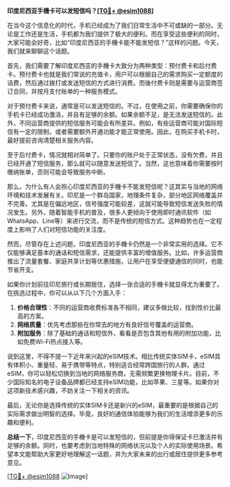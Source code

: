 **印度尼西亚手機卡可以发短信吗？[[TG💪+ @esim1088](https://t.me/s/esim1088)]**

在当今这个信息化的时代，手机已经成为了我们日常生活中不可或缺的一部分。无论是工作还是生活，手机都为我们提供了极大的便利。而在享受这些便利的同时，大家可能会好奇，比如“印度尼西亚的手機卡能不能发短信？”这样的问题。今天，我们就来聊聊这个话题。

首先，我们需要了解印度尼西亚的手機卡大致分为两种类型：预付费卡和后付费卡。预付费卡也就是我们常说的充值卡，用户可以根据自己的需求购买一定额度的话费，然后通过拨打或发送短信的方式进行消费。而後付费卡则是需要与运营商签订合同，并按月支付账单的一种服务模式。

对于预付费卡来说，通常是可以发送短信的。不过，在使用之前，你需要确保你的手机卡已经成功激活，并且有足够的余额。如果余额不足，是无法发送短信的。此外，不同运营商提供的短信服务可能会有所差异。例如，有些运营商可能对国际短信有一定的限制，或者需要额外开通功能才能正常使用。因此，在购买手机卡时，最好提前咨询清楚相关服务内容。

至于后付费卡，情况就相对简单了。只要你的账户处于正常状态，没有欠费，并且已经开通了短信服务，那么就可以随意发送短信了。当然，这也意味着你需要按时缴纳账单，否则可能会导致服务中断。

那么，为什么有人会担心印度尼西亚的手機卡不能发短信呢？这其实与当地的网络环境和技术发展有关。印尼是一个群岛国家，地理条件复杂，部分地区网络覆盖并不完善。尤其是在偏远地区，信号强度可能较差，这就可能导致短信发送失败的情况发生。另外，随着智能手机的普及，很多人更倾向于使用即时通讯软件（如WhatsApp、Line等）来进行交流，而不是传统的短信方式。这种趋势也在一定程度上影响了人们对短信功能的关注度。

然而，尽管存在上述问题，印度尼西亚的手機卡仍然是一个非常实用的选择。它不仅能够满足基本的通话和短信需求，还能提供丰富的增值服务。比如，许多运营商推出了流量套餐、家庭共享计划等优惠措施，让用户在享受便捷通信的同时，也能节省开支。

如果你计划前往印尼旅行或长期居住，选择一张合适的手機卡就显得尤为重要了。在挑选过程中，你可以从以下几个方面入手：

1. **价格合理性**：不同的运营商收费标准各不相同，建议多做比较，找到性价比最高的方案。
2. **网络质量**：优先考虑那些在你常去的地方有良好信号覆盖的运营商。
3. **附加服务**：除了基础的通话和短信外，看看是否包含其他有用的附加功能，比如免费Wi-Fi热点接入等。

说到这里，不得不提一下近年来兴起的eSIM技术。相比传统实体SIM卡，eSIM具有体积小、重量轻、易于携带等特点，特别适合经常跨国旅行的人群。通过eSIM，你可以轻松切换到当地的网络服务商，无需频繁更换物理卡片。目前，不少国际知名的电子设备品牌都已经支持eSIM功能，比如苹果、三星等。如果你对这项新技术感兴趣，不妨关注一下相关的资讯。

最后，无论你是选择传统的实体SIM卡还是新兴的eSIM，最重要的是根据自己的实际需求做出明智的选择。毕竟，良好的通信体验能够为我们的生活增添更多的乐趣和便利。

**总结一下**，印度尼西亚的手機卡是可以发短信的，但前提是你得保证卡已激活并有足够的余额。同时，也要考虑到当地特殊的网络状况以及个人的实际使用场景。希望本文能帮助大家更好地理解这一话题，并为大家未来的出行或居住提供更多参考意见。

[[TG💪+ @esim1088](https://t.me/s/esim1088) ![Image](https://i.postimg.cc/4NQfJmqS/Snipaste-2025-05-13-00-14-12.png)]